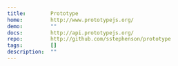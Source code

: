 ```yaml
---
title:        Prototype
home:         http://www.prototypejs.org/
demo:         ""
docs:         http://api.prototypejs.org/
repo:         http://github.com/sstephenson/prototype
tags:         []
description:  ""
---
```


